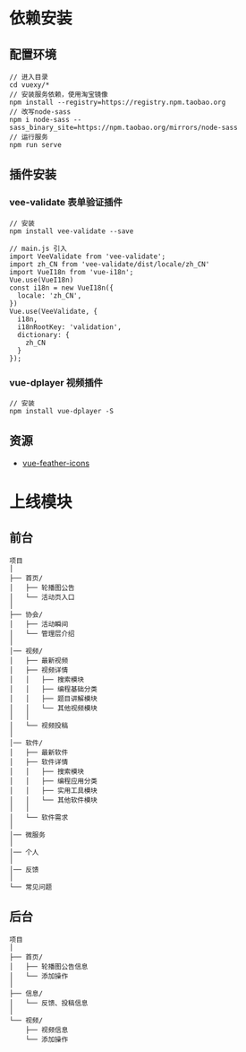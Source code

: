# 依赖安装

## 配置环境

```
// 进入目录
cd vuexy/*
// 安装服务依赖，使用淘宝镜像
npm install --registry=https://registry.npm.taobao.org
// 改写node-sass
npm i node-sass --sass_binary_site=https://npm.taobao.org/mirrors/node-sass
// 运行服务
npm run serve
```

## 插件安装

### vee-validate 表单验证插件

```
// 安装
npm install vee-validate --save

// main.js 引入
import VeeValidate from 'vee-validate';
import zh_CN from 'vee-validate/dist/locale/zh_CN'
import VueI18n from 'vue-i18n';
Vue.use(VueI18n)
const i18n = new VueI18n({
  locale: 'zh_CN',
})
Vue.use(VeeValidate, {
  i18n,
  i18nRootKey: 'validation',
  dictionary: {
    zh_CN
  }
});
```

### vue-dplayer 视频插件

```
// 安装
npm install vue-dplayer -S
```

## 资源

- [vue-feather-icons](https://vue-feather-icons.netlify.com/)

# 上线模块

## 前台

```
项目
│
├── 首页/
│   ├── 轮播图公告
│   └── 活动页入口
│
├── 协会/
│   ├── 活动瞬间
│   └── 管理层介绍
│
│── 视频/
│   ├── 最新视频
│   ├── 视频详情
│   │   ├── 搜索模块
│   │   ├── 编程基础分类
│   │   ├── 题目讲解模块
│   │   └── 其他视频模块
│   │
│   └── 视频投稿
│
│── 软件/
│   ├── 最新软件
│   ├── 软件详情
│   │   ├── 搜索模块
│   │   ├── 编程应用分类
│   │   ├── 实用工具模块
│   │   └── 其他软件模块
│   │
│   └── 软件需求
│
│── 微服务
│
│── 个人
│
│── 反馈
│
└── 常见问题
```

## 后台

```
项目
│
├── 首页/
│   ├── 轮播图公告信息
│   └── 添加操作
│
├── 信息/
│   └── 反馈、投稿信息
│
└── 视频/
    ├── 视频信息
    └── 添加操作
```

